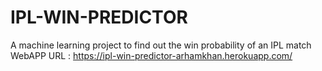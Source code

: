 # IPL-WIN-PREDICTOR
A machine learning project to find out the win probability of an IPL match
WebAPP URL : https://ipl-win-predictor-arhamkhan.herokuapp.com/
